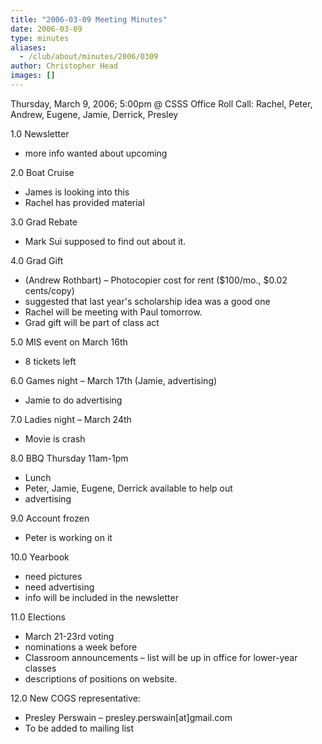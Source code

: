 ```yaml
---
title: "2006-03-09 Meeting Minutes"
date: 2006-03-09
type: minutes
aliases:
  - /club/about/minutes/2006/0309
author: Christopher Head
images: []
---
```


Thursday, March 9, 2006; 5:00pm @ CSSS Office
Roll Call: Rachel, Peter, Andrew, Eugene, Jamie, Derrick, Presley

1.0 Newsletter

*   more info wanted about upcoming

2.0 Boat Cruise

*   James is looking into this
*   Rachel has provided material

3.0 Grad Rebate

*   Mark Sui supposed to find out about it.

4.0 Grad Gift

*   (Andrew Rothbart) – Photocopier cost for rent ($100/mo., $0.02 cents/copy)
*   suggested that last year's scholarship idea was a good one
*   Rachel will be meeting with Paul tomorrow.
*   Grad gift will be part of class act

5.0 MIS event on March 16th

*   8 tickets left

6.0 Games night – March 17th (Jamie, advertising)

*   Jamie to do advertising

7.0 Ladies night – March 24th

*   Movie is crash

8.0 BBQ Thursday 11am-1pm

*   Lunch
*   Peter, Jamie, Eugene, Derrick available to help out
*   advertising

9.0 Account frozen

*   Peter is working on it

10.0 Yearbook

*   need pictures
*   need advertising
*   info will be included in the newsletter

11.0 Elections

*   March 21-23rd voting
*   nominations a week before
*   Classroom announcements – list will be up in office for lower-year classes
*   descriptions of positions on website.

12.0 New COGS representative:

*   Presley Perswain – presley.perswain\[at\]gmail.com
*   To be added to mailing list
